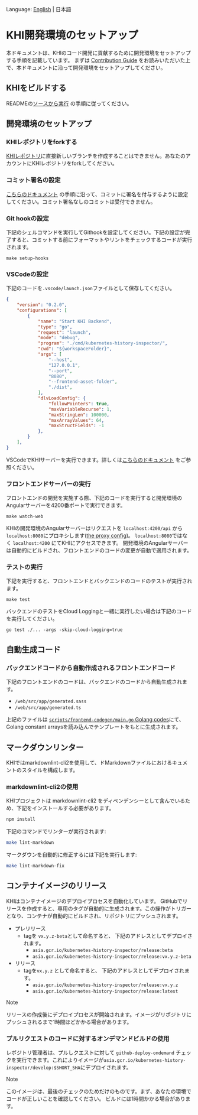 Language: [English](/docs/en/development-contribution/development-guide.md) | 日本語

# KHI開発環境のセットアップ

本ドキュメントは、KHIのコード開発に貢献するために開発環境をセットアップする手順を記載しています。
まずは [Contribution Guide](/docs/en/development-contribution/contributing.md) をお読みいただいた上で、本ドキュメントに沿って開発環境をセットアップしてください。

## KHIをビルドする

READMEの[ソースから実行](/README.ja.md#ソースから実行) の手順に従ってください。

## 開発環境のセットアップ

### KHIレポジトリをforkする

[KHIレポジトリ](https://github.com/GoogleCloudPlatform/khi)に直接新しいブランチを作成することはできません。あなたのアカウントにKHIレポジトリをforkしてください。

### コミット署名の設定

[こちらのドキュメント](https://docs.github.com/en/authentication/managing-commit-signature-verification) の手順に沿って、コミットに署名を付与するように設定してください。コミット署名なしのコミットは受付できません。

### Git hookの設定

下記のシェルコマンドを実行してGithookを設定してください。下記の設定が完了すると、コミットする前にフォーマットやリントをチェックするコードが実行されます。

```shell
make setup-hooks
```

### VSCodeの設定

下記のコードを`.vscode/launch.json`ファイルとして保存してください。

```json
{
    "version": "0.2.0",
    "configurations": [
        {
            "name": "Start KHI Backend",
            "type": "go",
            "request": "launch",
            "mode": "debug",
            "program": "./cmd/kubernetes-history-inspector/",
            "cwd": "${workspaceFolder}",
            "args": [
                "--host",
                "127.0.0.1",
                "--port",
                "8080",
                "--frontend-asset-folder",
                "./dist",
            ],
            "dlvLoadConfig": {
                "followPointers": true,
                "maxVariableRecurse": 1,
                "maxStringLen": 100000,
                "maxArrayValues": 64,
                "maxStructFields": -1
            },
        }
    ], 
}
```

VSCodeでKHIサーバーを実行できます。詳しくは[こちらのドキュメント](https://code.visualstudio.com/docs/languages/go) をご参照ください。

### フロントエンドサーバーの実行

フロントエンドの開発を実施する際、下記のコードを実行すると開発環境のAngularサーバーを4200番ポートで実行できます。

```shell
make watch-web
```

KHIの開発環境のAngularサーバーはリクエストを `localhost:4200/api` から`localhost:8080`にプロキシします([the proxy config](../../web/proxy.conf.mjs))。
 `localhost:8080`ではなく `localhost:4200` にてKHIにアクセスできます。 開発環境のAngularサーバーは自動的にビルドされ、フロントエンドのコードの変更が自動で適用されます。

### テストの実行

下記を実行すると、フロントエンドとバックエンドのコードのテストが実行されます。

```shell
make test
```

バックエンドのテストをCloud Loggingと一緒に実行したい場合は下記のコードを実行してください。

```shell
go test ./... -args -skip-cloud-logging=true
```

## 自動生成コード

### バックエンドコードから自動作成されるフロントエンドコード

下記のフロントエンドのコードは、バックエンドのコードから自動生成されます。

* `/web/src/app/generated.sass`
* `/web/src/app/generated.ts`

上記のファイルは [`scripts/frontend-codegen/main.go` Golang codes](/scripts/frontend-codegen/main.go)にて、Golang constant arraysを読み込んでテンプレートをもとに生成されます。

## マークダウンリンター

KHIではmarkdownlint-cli2を使用して、ドMarkdownファイルにおけるキュメントのスタイルを構成します。

### markdownlint-cli2の使用

KHIプロジェクトは markdownlint-cli2 をディペンデンシーとして含んでいるため、下記をインストールする必要があります。

```bash
npm install
```

下記のコマンドでリンターが実行されます:

```bash
make lint-markdown
```

マークダウンを自動的に修正するには下記を実行します:

```bash
make lint-markdown-fix
```

## コンテナイメージのリリース

KHIはコンテナイメージのデプロイプロセスを自動化しています。
GitHubでリリースを作成すると、専用のタグが自動的に生成されます。この操作がトリガーとなり、コンテナが自動的にビルドされ、リポジトリにプッシュされます。

* プレリリース
  * tagを `vx.y.z-beta`として命名すると、 下記のアドレスとしてデプロイされます。
    * `asia.gcr.io/kubernetes-history-inspector/release:beta`
    * `asia.gcr.io/kubernetes-history-inspector/release:vx.y.z-beta`
* リリース
  * tagを`vx.y.z` として命名すると、 下記のアドレスとしてデプロイされます。
    * `asia.gcr.io/kubernetes-history-inspector/release:vx.y.z`
    * `asia.gcr.io/kubernetes-history-inspector/release:latest`

> [!NOTE]
> リリースの作成後にデプロイプロセスが開始されます。イメージがリポジトリにプッシュされるまで1時間ほどかかる場合があります。

### プルリクエストのコードに対するオンデマンドビルドの使用

レポジトリ管理者は、プルしクエストに対して `github-deploy-ondemand` チェックを実行できます。これによりイメージが`asia.gcr.io/kubernetes-history-inspector/develop:$SHORT_SHA`にデプロイされます。

> [!NOTE]
> このイメージは、最後のチェックのためだけのものです。まず、あなたの環境でコードが正しいことを確認してください。
ビルドには1時間かかる場合があります。
